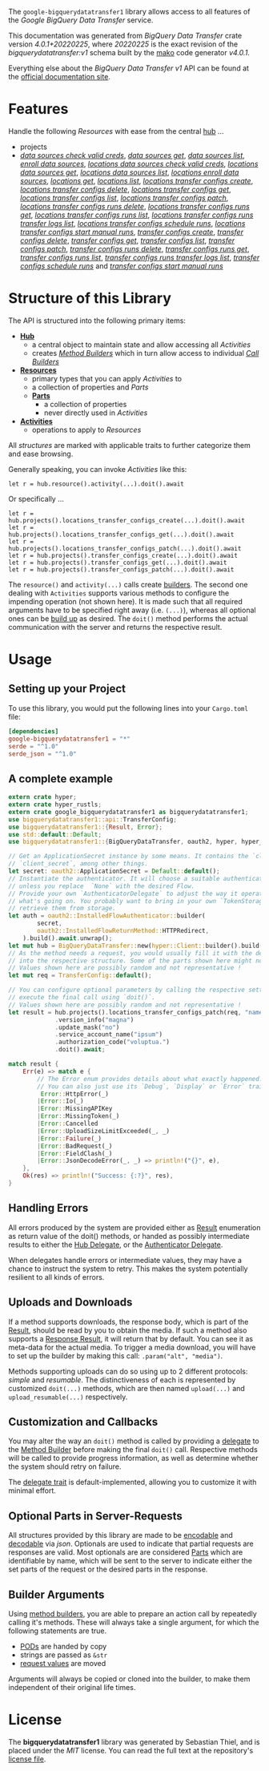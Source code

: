<!---
DO NOT EDIT !
This file was generated automatically from 'src/generator/templates/api/README.md.mako'
DO NOT EDIT !
-->
The `google-bigquerydatatransfer1` library allows access to all features of the *Google BigQuery Data Transfer* service.

This documentation was generated from *BigQuery Data Transfer* crate version *4.0.1+20220225*, where *20220225* is the exact revision of the *bigquerydatatransfer:v1* schema built by the [mako](http://www.makotemplates.org/) code generator *v4.0.1*.

Everything else about the *BigQuery Data Transfer* *v1* API can be found at the
[official documentation site](https://cloud.google.com/bigquery-transfer/).
# Features

Handle the following *Resources* with ease from the central [hub](https://docs.rs/google-bigquerydatatransfer1/4.0.1+20220225/google_bigquerydatatransfer1/BigQueryDataTransfer) ... 

* projects
 * [*data sources check valid creds*](https://docs.rs/google-bigquerydatatransfer1/4.0.1+20220225/google_bigquerydatatransfer1/api::ProjectDataSourceCheckValidCredCall), [*data sources get*](https://docs.rs/google-bigquerydatatransfer1/4.0.1+20220225/google_bigquerydatatransfer1/api::ProjectDataSourceGetCall), [*data sources list*](https://docs.rs/google-bigquerydatatransfer1/4.0.1+20220225/google_bigquerydatatransfer1/api::ProjectDataSourceListCall), [*enroll data sources*](https://docs.rs/google-bigquerydatatransfer1/4.0.1+20220225/google_bigquerydatatransfer1/api::ProjectEnrollDataSourceCall), [*locations data sources check valid creds*](https://docs.rs/google-bigquerydatatransfer1/4.0.1+20220225/google_bigquerydatatransfer1/api::ProjectLocationDataSourceCheckValidCredCall), [*locations data sources get*](https://docs.rs/google-bigquerydatatransfer1/4.0.1+20220225/google_bigquerydatatransfer1/api::ProjectLocationDataSourceGetCall), [*locations data sources list*](https://docs.rs/google-bigquerydatatransfer1/4.0.1+20220225/google_bigquerydatatransfer1/api::ProjectLocationDataSourceListCall), [*locations enroll data sources*](https://docs.rs/google-bigquerydatatransfer1/4.0.1+20220225/google_bigquerydatatransfer1/api::ProjectLocationEnrollDataSourceCall), [*locations get*](https://docs.rs/google-bigquerydatatransfer1/4.0.1+20220225/google_bigquerydatatransfer1/api::ProjectLocationGetCall), [*locations list*](https://docs.rs/google-bigquerydatatransfer1/4.0.1+20220225/google_bigquerydatatransfer1/api::ProjectLocationListCall), [*locations transfer configs create*](https://docs.rs/google-bigquerydatatransfer1/4.0.1+20220225/google_bigquerydatatransfer1/api::ProjectLocationTransferConfigCreateCall), [*locations transfer configs delete*](https://docs.rs/google-bigquerydatatransfer1/4.0.1+20220225/google_bigquerydatatransfer1/api::ProjectLocationTransferConfigDeleteCall), [*locations transfer configs get*](https://docs.rs/google-bigquerydatatransfer1/4.0.1+20220225/google_bigquerydatatransfer1/api::ProjectLocationTransferConfigGetCall), [*locations transfer configs list*](https://docs.rs/google-bigquerydatatransfer1/4.0.1+20220225/google_bigquerydatatransfer1/api::ProjectLocationTransferConfigListCall), [*locations transfer configs patch*](https://docs.rs/google-bigquerydatatransfer1/4.0.1+20220225/google_bigquerydatatransfer1/api::ProjectLocationTransferConfigPatchCall), [*locations transfer configs runs delete*](https://docs.rs/google-bigquerydatatransfer1/4.0.1+20220225/google_bigquerydatatransfer1/api::ProjectLocationTransferConfigRunDeleteCall), [*locations transfer configs runs get*](https://docs.rs/google-bigquerydatatransfer1/4.0.1+20220225/google_bigquerydatatransfer1/api::ProjectLocationTransferConfigRunGetCall), [*locations transfer configs runs list*](https://docs.rs/google-bigquerydatatransfer1/4.0.1+20220225/google_bigquerydatatransfer1/api::ProjectLocationTransferConfigRunListCall), [*locations transfer configs runs transfer logs list*](https://docs.rs/google-bigquerydatatransfer1/4.0.1+20220225/google_bigquerydatatransfer1/api::ProjectLocationTransferConfigRunTransferLogListCall), [*locations transfer configs schedule runs*](https://docs.rs/google-bigquerydatatransfer1/4.0.1+20220225/google_bigquerydatatransfer1/api::ProjectLocationTransferConfigScheduleRunCall), [*locations transfer configs start manual runs*](https://docs.rs/google-bigquerydatatransfer1/4.0.1+20220225/google_bigquerydatatransfer1/api::ProjectLocationTransferConfigStartManualRunCall), [*transfer configs create*](https://docs.rs/google-bigquerydatatransfer1/4.0.1+20220225/google_bigquerydatatransfer1/api::ProjectTransferConfigCreateCall), [*transfer configs delete*](https://docs.rs/google-bigquerydatatransfer1/4.0.1+20220225/google_bigquerydatatransfer1/api::ProjectTransferConfigDeleteCall), [*transfer configs get*](https://docs.rs/google-bigquerydatatransfer1/4.0.1+20220225/google_bigquerydatatransfer1/api::ProjectTransferConfigGetCall), [*transfer configs list*](https://docs.rs/google-bigquerydatatransfer1/4.0.1+20220225/google_bigquerydatatransfer1/api::ProjectTransferConfigListCall), [*transfer configs patch*](https://docs.rs/google-bigquerydatatransfer1/4.0.1+20220225/google_bigquerydatatransfer1/api::ProjectTransferConfigPatchCall), [*transfer configs runs delete*](https://docs.rs/google-bigquerydatatransfer1/4.0.1+20220225/google_bigquerydatatransfer1/api::ProjectTransferConfigRunDeleteCall), [*transfer configs runs get*](https://docs.rs/google-bigquerydatatransfer1/4.0.1+20220225/google_bigquerydatatransfer1/api::ProjectTransferConfigRunGetCall), [*transfer configs runs list*](https://docs.rs/google-bigquerydatatransfer1/4.0.1+20220225/google_bigquerydatatransfer1/api::ProjectTransferConfigRunListCall), [*transfer configs runs transfer logs list*](https://docs.rs/google-bigquerydatatransfer1/4.0.1+20220225/google_bigquerydatatransfer1/api::ProjectTransferConfigRunTransferLogListCall), [*transfer configs schedule runs*](https://docs.rs/google-bigquerydatatransfer1/4.0.1+20220225/google_bigquerydatatransfer1/api::ProjectTransferConfigScheduleRunCall) and [*transfer configs start manual runs*](https://docs.rs/google-bigquerydatatransfer1/4.0.1+20220225/google_bigquerydatatransfer1/api::ProjectTransferConfigStartManualRunCall)




# Structure of this Library

The API is structured into the following primary items:

* **[Hub](https://docs.rs/google-bigquerydatatransfer1/4.0.1+20220225/google_bigquerydatatransfer1/BigQueryDataTransfer)**
    * a central object to maintain state and allow accessing all *Activities*
    * creates [*Method Builders*](https://docs.rs/google-bigquerydatatransfer1/4.0.1+20220225/google_bigquerydatatransfer1/client::MethodsBuilder) which in turn
      allow access to individual [*Call Builders*](https://docs.rs/google-bigquerydatatransfer1/4.0.1+20220225/google_bigquerydatatransfer1/client::CallBuilder)
* **[Resources](https://docs.rs/google-bigquerydatatransfer1/4.0.1+20220225/google_bigquerydatatransfer1/client::Resource)**
    * primary types that you can apply *Activities* to
    * a collection of properties and *Parts*
    * **[Parts](https://docs.rs/google-bigquerydatatransfer1/4.0.1+20220225/google_bigquerydatatransfer1/client::Part)**
        * a collection of properties
        * never directly used in *Activities*
* **[Activities](https://docs.rs/google-bigquerydatatransfer1/4.0.1+20220225/google_bigquerydatatransfer1/client::CallBuilder)**
    * operations to apply to *Resources*

All *structures* are marked with applicable traits to further categorize them and ease browsing.

Generally speaking, you can invoke *Activities* like this:

```Rust,ignore
let r = hub.resource().activity(...).doit().await
```

Or specifically ...

```ignore
let r = hub.projects().locations_transfer_configs_create(...).doit().await
let r = hub.projects().locations_transfer_configs_get(...).doit().await
let r = hub.projects().locations_transfer_configs_patch(...).doit().await
let r = hub.projects().transfer_configs_create(...).doit().await
let r = hub.projects().transfer_configs_get(...).doit().await
let r = hub.projects().transfer_configs_patch(...).doit().await
```

The `resource()` and `activity(...)` calls create [builders][builder-pattern]. The second one dealing with `Activities` 
supports various methods to configure the impending operation (not shown here). It is made such that all required arguments have to be 
specified right away (i.e. `(...)`), whereas all optional ones can be [build up][builder-pattern] as desired.
The `doit()` method performs the actual communication with the server and returns the respective result.

# Usage

## Setting up your Project

To use this library, you would put the following lines into your `Cargo.toml` file:

```toml
[dependencies]
google-bigquerydatatransfer1 = "*"
serde = "^1.0"
serde_json = "^1.0"
```

## A complete example

```Rust
extern crate hyper;
extern crate hyper_rustls;
extern crate google_bigquerydatatransfer1 as bigquerydatatransfer1;
use bigquerydatatransfer1::api::TransferConfig;
use bigquerydatatransfer1::{Result, Error};
use std::default::Default;
use bigquerydatatransfer1::{BigQueryDataTransfer, oauth2, hyper, hyper_rustls};

// Get an ApplicationSecret instance by some means. It contains the `client_id` and 
// `client_secret`, among other things.
let secret: oauth2::ApplicationSecret = Default::default();
// Instantiate the authenticator. It will choose a suitable authentication flow for you, 
// unless you replace  `None` with the desired Flow.
// Provide your own `AuthenticatorDelegate` to adjust the way it operates and get feedback about 
// what's going on. You probably want to bring in your own `TokenStorage` to persist tokens and
// retrieve them from storage.
let auth = oauth2::InstalledFlowAuthenticator::builder(
        secret,
        oauth2::InstalledFlowReturnMethod::HTTPRedirect,
    ).build().await.unwrap();
let mut hub = BigQueryDataTransfer::new(hyper::Client::builder().build(hyper_rustls::HttpsConnectorBuilder::new().with_native_roots().https_or_http().enable_http1().enable_http2().build()), auth);
// As the method needs a request, you would usually fill it with the desired information
// into the respective structure. Some of the parts shown here might not be applicable !
// Values shown here are possibly random and not representative !
let mut req = TransferConfig::default();

// You can configure optional parameters by calling the respective setters at will, and
// execute the final call using `doit()`.
// Values shown here are possibly random and not representative !
let result = hub.projects().locations_transfer_configs_patch(req, "name")
             .version_info("magna")
             .update_mask("no")
             .service_account_name("ipsum")
             .authorization_code("voluptua.")
             .doit().await;

match result {
    Err(e) => match e {
        // The Error enum provides details about what exactly happened.
        // You can also just use its `Debug`, `Display` or `Error` traits
         Error::HttpError(_)
        |Error::Io(_)
        |Error::MissingAPIKey
        |Error::MissingToken(_)
        |Error::Cancelled
        |Error::UploadSizeLimitExceeded(_, _)
        |Error::Failure(_)
        |Error::BadRequest(_)
        |Error::FieldClash(_)
        |Error::JsonDecodeError(_, _) => println!("{}", e),
    },
    Ok(res) => println!("Success: {:?}", res),
}

```
## Handling Errors

All errors produced by the system are provided either as [Result](https://docs.rs/google-bigquerydatatransfer1/4.0.1+20220225/google_bigquerydatatransfer1/client::Result) enumeration as return value of
the doit() methods, or handed as possibly intermediate results to either the 
[Hub Delegate](https://docs.rs/google-bigquerydatatransfer1/4.0.1+20220225/google_bigquerydatatransfer1/client::Delegate), or the [Authenticator Delegate](https://docs.rs/yup-oauth2/*/yup_oauth2/trait.AuthenticatorDelegate.html).

When delegates handle errors or intermediate values, they may have a chance to instruct the system to retry. This 
makes the system potentially resilient to all kinds of errors.

## Uploads and Downloads
If a method supports downloads, the response body, which is part of the [Result](https://docs.rs/google-bigquerydatatransfer1/4.0.1+20220225/google_bigquerydatatransfer1/client::Result), should be
read by you to obtain the media.
If such a method also supports a [Response Result](https://docs.rs/google-bigquerydatatransfer1/4.0.1+20220225/google_bigquerydatatransfer1/client::ResponseResult), it will return that by default.
You can see it as meta-data for the actual media. To trigger a media download, you will have to set up the builder by making
this call: `.param("alt", "media")`.

Methods supporting uploads can do so using up to 2 different protocols: 
*simple* and *resumable*. The distinctiveness of each is represented by customized 
`doit(...)` methods, which are then named `upload(...)` and `upload_resumable(...)` respectively.

## Customization and Callbacks

You may alter the way an `doit()` method is called by providing a [delegate](https://docs.rs/google-bigquerydatatransfer1/4.0.1+20220225/google_bigquerydatatransfer1/client::Delegate) to the 
[Method Builder](https://docs.rs/google-bigquerydatatransfer1/4.0.1+20220225/google_bigquerydatatransfer1/client::CallBuilder) before making the final `doit()` call. 
Respective methods will be called to provide progress information, as well as determine whether the system should 
retry on failure.

The [delegate trait](https://docs.rs/google-bigquerydatatransfer1/4.0.1+20220225/google_bigquerydatatransfer1/client::Delegate) is default-implemented, allowing you to customize it with minimal effort.

## Optional Parts in Server-Requests

All structures provided by this library are made to be [encodable](https://docs.rs/google-bigquerydatatransfer1/4.0.1+20220225/google_bigquerydatatransfer1/client::RequestValue) and 
[decodable](https://docs.rs/google-bigquerydatatransfer1/4.0.1+20220225/google_bigquerydatatransfer1/client::ResponseResult) via *json*. Optionals are used to indicate that partial requests are responses 
are valid.
Most optionals are are considered [Parts](https://docs.rs/google-bigquerydatatransfer1/4.0.1+20220225/google_bigquerydatatransfer1/client::Part) which are identifiable by name, which will be sent to 
the server to indicate either the set parts of the request or the desired parts in the response.

## Builder Arguments

Using [method builders](https://docs.rs/google-bigquerydatatransfer1/4.0.1+20220225/google_bigquerydatatransfer1/client::CallBuilder), you are able to prepare an action call by repeatedly calling it's methods.
These will always take a single argument, for which the following statements are true.

* [PODs][wiki-pod] are handed by copy
* strings are passed as `&str`
* [request values](https://docs.rs/google-bigquerydatatransfer1/4.0.1+20220225/google_bigquerydatatransfer1/client::RequestValue) are moved

Arguments will always be copied or cloned into the builder, to make them independent of their original life times.

[wiki-pod]: http://en.wikipedia.org/wiki/Plain_old_data_structure
[builder-pattern]: http://en.wikipedia.org/wiki/Builder_pattern
[google-go-api]: https://github.com/google/google-api-go-client

# License
The **bigquerydatatransfer1** library was generated by Sebastian Thiel, and is placed 
under the *MIT* license.
You can read the full text at the repository's [license file][repo-license].

[repo-license]: https://github.com/Byron/google-apis-rsblob/main/LICENSE.md

